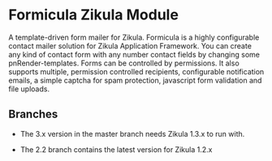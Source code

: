 Formicula Zikula Module
=======================

A template-driven form mailer for Zikula. 
Formicula is a highly configurable contact mailer solution for Zikula Application Framework. You can create any kind of contact form with any number contact fields by changing some pnRender-templates. Forms can be controlled by permissions. It also supports multiple, permission controlled recipients, configurable notification emails, a simple captcha for spam protection, javascript form validation and file uploads.

Branches
--------

* The 3.x version in the master branch needs Zikula 1.3.x to run with.

* The 2.2 branch contains the latest version for Zikula 1.2.x

